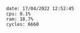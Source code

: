 

                date: 17/04/2022 12:52:45
                cpu: 0.1%
                ram: 18.7%
                cycles: 6660

                         